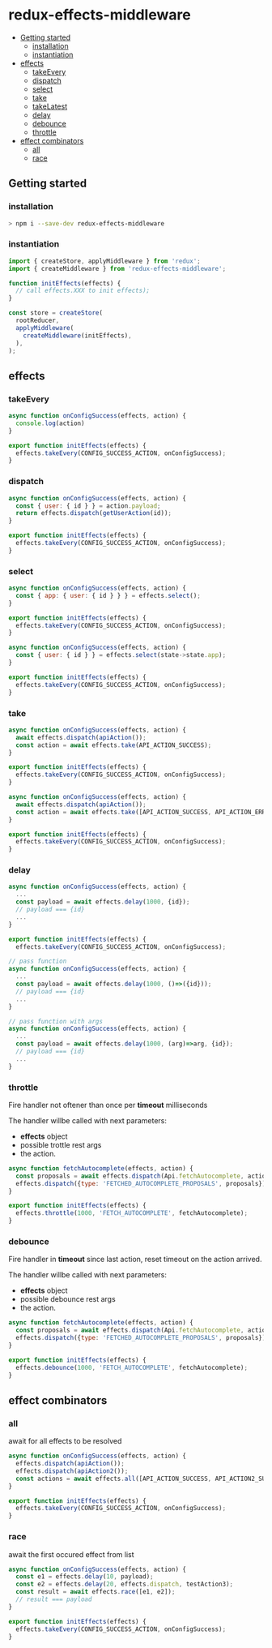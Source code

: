 # redux-effects-middleware

  * [Getting started](#getting-started)          
    + [installation](#installation)              
    + [instantiation](#instantiation)            
  * [effects](#effects)                          
    + [takeEvery](#takeevery)                    
    + [dispatch](#dispatch)                      
    + [select](#select)                          
    + [take](#take)                              
    + [takeLatest](#takelatest)                  
    + [delay](#delay)                            
    + [debounce](#debounce)                      
    + [throttle](#throttle)                      
  * [effect combinators](#effect-combinators)    
    + [all](#all)                                
    + [race](#race)                              

## Getting started
### installation

```bash
> npm i --save-dev redux-effects-middleware
```

### instantiation

```js
import { createStore, applyMiddleware } from 'redux';
import { createMiddleware } from 'redux-effects-middleware';

function initEffects(effects) {
  // call effects.XXX to init effects);
}

const store = createStore(
  rootReducer,
  applyMiddleware(
    createMiddleware(initEffects),
  ),
);

```

## effects
### takeEvery

```js
async function onConfigSuccess(effects, action) {
  console.log(action)
}

export function initEffects(effects) {
  effects.takeEvery(CONFIG_SUCCESS_ACTION, onConfigSuccess);
}
```

### dispatch
```js
async function onConfigSuccess(effects, action) {
  const { user: { id } } = action.payload;
  return effects.dispatch(getUserAction(id));
}

export function initEffects(effects) {
  effects.takeEvery(CONFIG_SUCCESS_ACTION, onConfigSuccess);
}
```

### select

```js
async function onConfigSuccess(effects, action) {
  const { app: { user: { id } } } = effects.select();
}

export function initEffects(effects) {
  effects.takeEvery(CONFIG_SUCCESS_ACTION, onConfigSuccess);
}
```

```js
async function onConfigSuccess(effects, action) {
  const { user: { id } } = effects.select(state->state.app);
}

export function initEffects(effects) {
  effects.takeEvery(CONFIG_SUCCESS_ACTION, onConfigSuccess);
}
```

### take

```js
async function onConfigSuccess(effects, action) {
  await effects.dispatch(apiAction());
  const action = await effects.take(API_ACTION_SUCCESS);
}

export function initEffects(effects) {
  effects.takeEvery(CONFIG_SUCCESS_ACTION, onConfigSuccess);
}
```

```js
async function onConfigSuccess(effects, action) {
  await effects.dispatch(apiAction());
  const action = await effects.take([API_ACTION_SUCCESS, API_ACTION_ERROR]);
}

export function initEffects(effects) {
  effects.takeEvery(CONFIG_SUCCESS_ACTION, onConfigSuccess);
}
```

### delay

```js
async function onConfigSuccess(effects, action) {
  ...
  const payload = await effects.delay(1000, {id});
  // payload === {id}
  ...
}

export function initEffects(effects) {
  effects.takeEvery(CONFIG_SUCCESS_ACTION, onConfigSuccess);
```

```js
// pass function
async function onConfigSuccess(effects, action) {
  ...
  const payload = await effects.delay(1000, ()=>({id}));
  // payload === {id}
  ...
}
```

```js
// pass function with args
async function onConfigSuccess(effects, action) {
  ...
  const payload = await effects.delay(1000, (arg)=>arg, {id});
  // payload === {id}
  ...
}
```

### throttle

Fire handler not oftener than once per **timeout** milliseconds

The handler willbe called with next parameters:
*  **effects** object
* possible trottle rest args
* the action.

```js
async function fetchAutocomplete(effects, action) {
  const proposals = await effects.dispatch(Api.fetchAutocomplete, action.text);
  effects.dispatch({type: 'FETCHED_AUTOCOMPLETE_PROPOSALS', proposals});
}

export function initEffects(effects) {
  effects.throttle(1000, 'FETCH_AUTOCOMPLETE', fetchAutocomplete);
}

```

### debounce

Fire handler in **timeout** since last action, reset timeout on the action arrived.

The handler willbe called with next parameters:
*  **effects** object
* possible debounce rest args
* the action.

```js
async function fetchAutocomplete(effects, action) {
  const proposals = await effects.dispatch(Api.fetchAutocomplete, action.text);
  effects.dispatch({type: 'FETCHED_AUTOCOMPLETE_PROPOSALS', proposals});
}

export function initEffects(effects) {
  effects.debounce(1000, 'FETCH_AUTOCOMPLETE', fetchAutocomplete);
}

```

## effect combinators
### all

await for all effects to be resolved

```js
async function onConfigSuccess(effects, action) {
  effects.dispatch(apiAction());
  effects.dispatch(apiAction2());
  const actions = await effects.all([API_ACTION_SUCCESS, API_ACTION2_SUCCESS]);
}

export function initEffects(effects) {
  effects.takeEvery(CONFIG_SUCCESS_ACTION, onConfigSuccess);
}
```


### race

await the first occured effect from list

```js
async function onConfigSuccess(effects, action) {
  const e1 = effects.delay(10, payload);
  const e2 = effects.delay(20, effects.dispatch, testAction3);
  const result = await effects.race([e1, e2]);
  // result === payload
}

export function initEffects(effects) {
  effects.takeEvery(CONFIG_SUCCESS_ACTION, onConfigSuccess);
}
```


